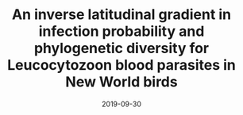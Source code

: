 ---
title: "An inverse latitudinal gradient in infection probability and phylogenetic diversity for Leucocytozoon blood parasites in New World birds"
collection: publications
permalink: /publication/2019-09-30-Fecchio_et_al_2019
date: 2019-09-30
venue: 'Journal of Animal Ecology'
paperurl: 'http://jakeberv.github.io/files/papers/Fecchio_et_al_2019.pdf'
link: 'https://doi.org/10.1111/1365-2656.13117'
citation: 'Fecchio, Alan ... Berv, J.S, et al (author list truncated) (2019). An inverse latitudinal gradient in infection probability and phylogenetic diversity for Leucocytozoon blood parasites in New World birds, <i> Journal of Animal Ecology </i>.'
---